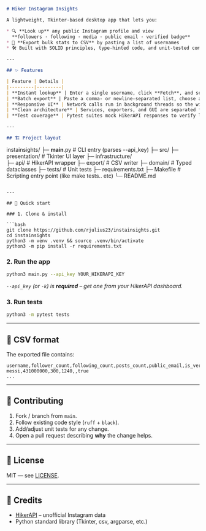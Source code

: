 ```markdown
# Hiker Instagram Insights

A lightweight, Tkinter-based desktop app that lets you:

* 🔍 **Look up** any public Instagram profile and view  
  **followers · following · media · public email · verified badge**  
* 📄 **Export bulk stats to CSV** by pasting a list of usernames  
* 🛠 Built with SOLID principles, type-hinted code, and unit-tested components

---

## ✨ Features

| Feature | Details |
|---------|---------|
| **Instant lookup** | Enter a single username, click **Fetch**, and see live stats. |
| **Batch export** | Paste a comma- or newline-separated list, choose a save path, hit **Export CSV**. |
| **Responsive UI** | Network calls run in background threads so the window never freezes. |
| **Clean architecture** | Services, exporters, and GUI are separated for easy maintenance. |
| **Test coverage** | Pytest suites mock HikerAPI responses to verify logic. |

---

## 🏗 Project layout

```

instainsights/
├─ **main**.py         # CLI entry (parses --api\_key)
├─ src/
  ├─ presentation/     # Tkinter UI layer
  ├─ infrastructure/              
     ├─ api/           # HikerAPI wrapper
     ├─ export/        # CSV writer
  ├─ domain/           # Typed dataclasses
├─ tests/              # Unit tests
├─ requirements.txt
├─ Makefile            # Scripting entry point (like make tests.. etc)
└─ README.md

````

---

## 🚀 Quick start

### 1. Clone & install

```bash
git clone https://github.com/rjulius23/instainsights.git
cd instainsights
python3 -m venv .venv && source .venv/bin/activate
python3 -m pip install -r requirements.txt
````

### 2. Run the app

```bash
python3 main.py --api_key YOUR_HIKERAPI_KEY
```

*`--api_key` (or `-k`) is **required** – get one from your HikerAPI dashboard.*

### 3. Run tests

```bash
python3 -m pytest tests
```

---

## 📝 CSV format

The exported file contains:

```
username,follower_count,following_count,posts_count,public_email,is_verified
messi,431000000,300,1240,,true
...
```

---

## 🤝 Contributing

1. Fork / branch from `main`.
2. Follow existing code style (`ruff` + `black`).
3. Add/adjust unit tests for any change.
4. Open a pull request describing **why** the change helps.

---

## 📄 License

MIT — see [LICENSE](LICENSE).

---

## 🙏 Credits

* [HikerAPI](https://hikerapi.example.com) – unofficial Instagram data
* Python standard library (Tkinter, csv, argparse, etc.)
